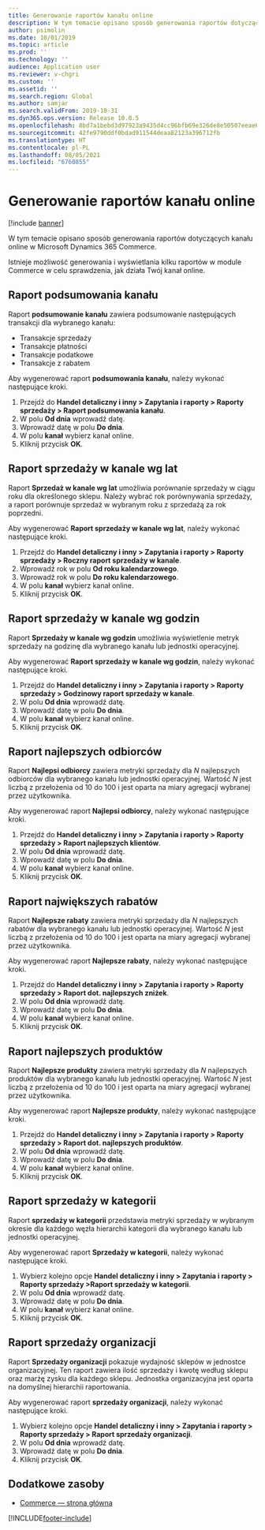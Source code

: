 ```yaml
---
title: Generowanie raportów kanału online
description: W tym temacie opisano sposób generowania raportów dotyczących kanału online w Microsoft Dynamics 365 Commerce.
author: psimolin
ms.date: 10/01/2019
ms.topic: article
ms.prod: ''
ms.technology: ''
audience: Application user
ms.reviewer: v-chgri
ms.custom: ''
ms.assetid: ''
ms.search.region: Global
ms.author: samjar
ms.search.validFrom: 2019-10-31
ms.dyn365.ops.version: Release 10.0.5
ms.openlocfilehash: 8bd7a1bebd3d97923a9435d4cc96bfb69e326de8e50507eeae649834ce4c2b69
ms.sourcegitcommit: 42fe9790ddf0bdad911544deaa82123a396712fb
ms.translationtype: HT
ms.contentlocale: pl-PL
ms.lasthandoff: 08/05/2021
ms.locfileid: "6760855"
---
```

# <a name="generate-online-channel-reports"></a>Generowanie raportów kanału online

[!include [banner](includes/banner.md)]

W tym temacie opisano sposób generowania raportów dotyczących kanału online w Microsoft Dynamics 365 Commerce.

Istnieje możliwość generowania i wyświetlania kilku raportów w module Commerce w celu sprawdzenia, jak działa Twój kanał online.

## <a name="channel-summary-report"></a>Raport podsumowania kanału

Raport **podsumowanie kanału** zawiera podsumowanie następujących transakcji dla wybranego kanału:

- Transakcje sprzedaży
- Transakcje płatności
- Transakcje podatkowe
- Transakcje z rabatem

Aby wygenerować raport **podsumowania kanału**, należy wykonać następujące kroki.

1. Przejdź do **Handel detaliczny i inny \> Zapytania i raporty \> Raporty sprzedaży \> Raport podsumowania kanału**.
1. W polu **Od dnia** wprowadź datę.
1. Wprowadź datę w polu **Do dnia**.
1. W polu **kanał** wybierz kanał online.
1. Kliknij przycisk **OK**.
 
## <a name="channel-sales-by-year-report"></a>Raport sprzedaży w kanale wg lat 

Raport **Sprzedaż w kanale wg lat** umożliwia porównanie sprzedaży w ciągu roku dla określonego sklepu. Należy wybrać rok porównywania sprzedaży, a raport porównuje sprzedaż w wybranym roku z sprzedażą za rok poprzedni.

Aby wygenerować **Raport sprzedaży w kanale wg lat**, należy wykonać następujące kroki.

1. Przejdź do **Handel detaliczny i inny \> Zapytania i raporty \> Raporty sprzedaży \> Roczny raport sprzedaży w kanale**.
1. Wprowadź rok w polu **Od roku kalendarzowego**.
1. Wprowadź rok w polu **Do roku kalendarzowego**.
1. W polu **kanał** wybierz kanał online.
1. Kliknij przycisk **OK**.

## <a name="channel-sales-by-hour-report"></a>Raport sprzedaży w kanale wg godzin

Raport **Sprzedaży w kanale wg godzin** umożliwia wyświetlenie metryk sprzedaży na godzinę dla wybranego kanału lub jednostki operacyjnej.

Aby wygenerować **Raport sprzedaży w kanale wg godzin**, należy wykonać następujące kroki.

1. Przejdź do **Handel detaliczny i inny \> Zapytania i raporty \> Raporty sprzedaży \> Godzinowy raport sprzedaży w kanale**.
1. W polu **Od dnia** wprowadź datę.
1. Wprowadź datę w polu **Do dnia**.
1. W polu **kanał** wybierz kanał online.
1. Kliknij przycisk **OK**.

## <a name="top-customers-report"></a>Raport najlepszych odbiorców

Raport **Najlepsi odbiorcy** zawiera metryki sprzedaży dla *N* najlepszych odbiorców dla wybranego kanału lub jednostki operacyjnej. Wartość *N* jest liczbą z przełożenia od 10 do 100 i jest oparta na miary agregacji wybranej przez użytkownika.

Aby wygenerować raport **Najlepsi odbiorcy**, należy wykonać następujące kroki.

1. Przejdź do **Handel detaliczny i inny \> Zapytania i raporty \> Raporty sprzedaży \> Raport najlepszych klientów**.
1. W polu **Od dnia** wprowadź datę.
1. Wprowadź datę w polu **Do dnia**.
1. W polu **kanał** wybierz kanał online.
1. Kliknij przycisk **OK**.

## <a name="top-discounts-report"></a>Raport największych rabatów

Raport **Najlepsze rabaty** zawiera metryki sprzedaży dla *N* najlepszych rabatów dla wybranego kanału lub jednostki operacyjnej. Wartość *N* jest liczbą z przełożenia od 10 do 100 i jest oparta na miary agregacji wybranej przez użytkownika.

Aby wygenerować raport **Najlepsze rabaty**, należy wykonać następujące kroki.

1. Przejdź do **Handel detaliczny i inny \> Zapytania i raporty \> Raporty sprzedaży \> Raport dot. najlepszych zniżek**.
1. W polu **Od dnia** wprowadź datę.
1. Wprowadź datę w polu **Do dnia**.
1. W polu **kanał** wybierz kanał online.
1. Kliknij przycisk **OK**.

## <a name="top-products-report"></a>Raport najlepszych produktów

Raport **Najlepsze produkty** zawiera metryki sprzedaży dla *N* najlepszych produktów dla wybranego kanału lub jednostki operacyjnej. Wartość *N* jest liczbą z przełożenia od 10 do 100 i jest oparta na miary agregacji wybranej przez użytkownika.

Aby wygenerować raport **Najlepsze produkty**, należy wykonać następujące kroki.

1. Przejdź do **Handel detaliczny i inny \> Zapytania i raporty \> Raporty sprzedaży \> Raport dot. najlepszych produktów**.
1. W polu **Od dnia** wprowadź datę.
1. Wprowadź datę w polu **Do dnia**.
1. W polu **kanał** wybierz kanał online.
1. Kliknij przycisk **OK**.

## <a name="category-sales-report"></a>Raport sprzedaży w kategorii

Raport **sprzedaży w kategorii** przedstawia metryki sprzedaży w wybranym okresie dla każdego węzła hierarchii kategorii dla wybranego kanału lub jednostki operacyjnej.

Aby wygenerować raport **Sprzedaży w kategorii**, należy wykonać następujące kroki.

1. Wybierz kolejno opcje **Handel detaliczny i inny \> Zapytania i raporty \> Raporty sprzedaży \>Raport sprzedaży w kategorii**.
1. W polu **Od dnia** wprowadź datę.
1. Wprowadź datę w polu **Do dnia**.
1. W polu **kanał** wybierz kanał online.
1. Kliknij przycisk **OK**.

## <a name="organization-sales-report"></a>Raport sprzedaży organizacji

Raport **Sprzedaży organizacji** pokazuje wydajność sklepów w jednostce organizacyjnej. Ten raport zawiera ilość sprzedaży i kwotę według sklepu oraz marżę zysku dla każdego sklepu. Jednostka organizacyjna jest oparta na domyślnej hierarchii raportowania.

Aby wygenerować raport **sprzedaży organizacji**, należy wykonać następujące kroki.

1. Wybierz kolejno opcje **Handel detaliczny i inny \> Zapytania i raporty \> Raporty sprzedaży \> Raport sprzedaży organizacji**.
1. W polu **Od dnia** wprowadź datę.
1. Wprowadź datę w polu **Do dnia**.
1. Kliknij przycisk **OK**.

## <a name="additional-resources"></a>Dodatkowe zasoby

- [Commerce — strona główna](./index.md)


[!INCLUDE[footer-include](../includes/footer-banner.md)]